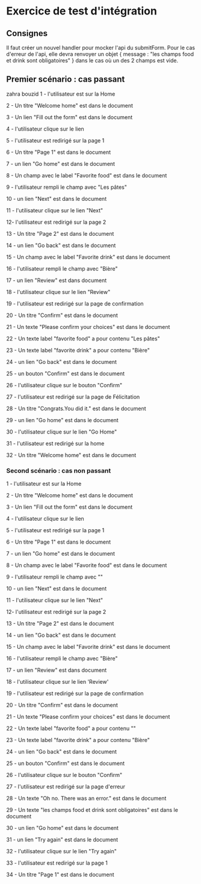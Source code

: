 # Exercice de test d'intégration

## Consignes

Il faut créer un nouvel handler pour mocker l'api du submitForm. Pour le cas
d'erreur de l'api, elle devra renvoyer un objet { message : "les champs food et
drink sont obligatoires" } dans le cas où un des 2 champs est vide.

## Premier scénario : cas passant
zahra bouzid
1 - l'utilisateur est sur la Home

2 - Un titre "Welcome home" est dans le document

3 - Un lien "Fill out the form" est dans le document

4 - l'utilisateur clique sur le lien

5 - l'utilisateur est redirigé sur la page 1

6 - Un titre "Page 1" est dans le document

7 - un lien "Go home" est dans le document

8 - Un champ avec le label "Favorite food" est dans le document

9 - l'utilisateur rempli le champ avec "Les pâtes"

10 - un lien "Next" est dans le document

11 - l'utilisateur clique sur le lien "Next"

12- l'utilisateur est redirigé sur la page 2

13 - Un titre "Page 2" est dans le document

14 - un lien "Go back" est dans le document

15 - Un champ avec le label "Favorite drink" est dans le document

16 - l'utilisateur rempli le champ avec "Bière"

17 - un lien "Review" est dans document

18 - l'utilisateur clique sur le lien "Review"

19 - l'utilisateur est redirigé sur la page de confirmation

20 - Un titre "Confirm" est dans le document

21 - Un texte "Please confirm your choices" est dans le document

22 - Un texte label "favorite food" a pour contenu "Les pâtes"

23 - Un texte label "favorite drink" a pour contenu "Bière"

24 - un lien "Go back" est dans le document

25 - un bouton "Confirm" est dans le document

26 - l'utilisateur clique sur le bouton "Confirm"

27 - l'utilisateur est redirigé sur la page de Félicitation

28 - Un titre "Congrats.You did it." est dans le document

29 - un lien "Go home" est dans le document

30 - l'utilisateur clique sur le lien "Go Home"

31 - l'utilisateur est redirigé sur la home

32 - Un titre "Welcome home" est dans le document

### Second scénario : cas non passant

1 - l'utilisateur est sur la Home

2 - Un titre "Welcome home" est dans le document

3 - Un lien "Fill out the form" est dans le document

4 - l'utilisateur clique sur le lien

5 - l'utilisateur est redirigé sur la page 1

6 - Un titre "Page 1" est dans le document

7 - un lien "Go home" est dans le document

8 - Un champ avec le label "Favorite food" est dans le document

9 - l'utilisateur rempli le champ avec ""

10 - un lien "Next" est dans le document

11 - l'utilisateur clique sur le lien "Next"

12- l'utilisateur est redirigé sur la page 2

13 - Un titre "Page 2" est dans le document

14 - un lien "Go back" est dans le document

15 - Un champ avec le label "Favorite drink" est dans le document

16 - l'utilisateur rempli le champ avec "Bière"

17 - un lien "Review" est dans document

18 - l'utilisateur clique sur le lien 'Review'

19 - l'utilisateur est redirigé sur la page de confirmation

20 - Un titre "Confirm" est dans le document

21 - Un texte "Please confirm your choices" est dans le document

22 - Un texte label "favorite food" a pour contenu ""

23 - Un texte label "favorite drink" a pour contenu "Bière"

24 - un lien "Go back" est dans le document

25 - un bouton "Confirm" est dans le document

26 - l'utilisateur clique sur le bouton "Confirm"

27 - l'utilisateur est redirigé sur la page d'erreur

28 - Un texte "Oh no. There was an error." est dans le document

29 - Un texte "les champs food et drink sont obligatoires" est dans le document

30 - un lien "Go home" est dans le document

31 - un lien "Try again" est dans le document

32 - l'utilisateur clique sur le lien "Try again"

33 - l'utilisateur est redirigé sur la page 1

34 - Un titre "Page 1" est dans le document
